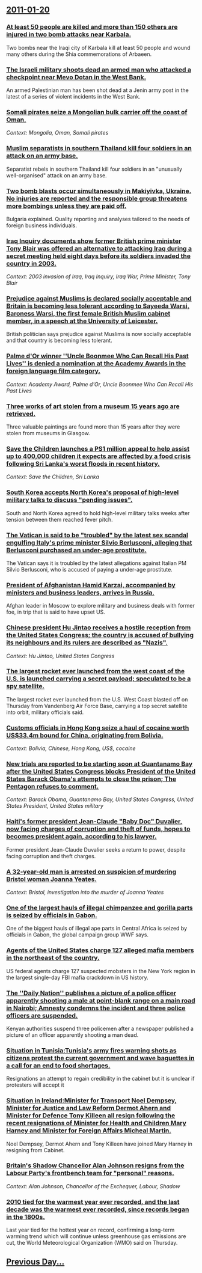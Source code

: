 ## [2011-01-20](/news/2011/01/20/index.md)

### [At least 50 people are killed and more than 150 others are injured in two bomb attacks near Karbala. ](/news/2011/01/20/at-least-50-people-are-killed-and-more-than-150-others-are-injured-in-two-bomb-attacks-near-karbala.md)
Two bombs near the Iraqi city of Karbala kill at least 50 people and wound many others during the Shia commemorations of Arbaeen.

### [The Israeli military shoots dead an armed man who attacked a checkpoint near Mevo Dotan in the West Bank. ](/news/2011/01/20/the-israeli-military-shoots-dead-an-armed-man-who-attacked-a-checkpoint-near-mevo-dotan-in-the-west-bank.md)
An armed Palestinian man has been shot dead at a Jenin army post in the latest of a series of violent incidents in the West Bank.

### [Somali pirates seize a Mongolian bulk carrier  off the coast of Oman. ](/news/2011/01/20/somali-pirates-seize-a-mongolian-bulk-carrier-off-the-coast-of-oman.md)
_Context: Mongolia, Oman, Somali pirates_

### [Muslim separatists in southern Thailand kill four soldiers in an attack on an army base. ](/news/2011/01/20/muslim-separatists-in-southern-thailand-kill-four-soldiers-in-an-attack-on-an-army-base.md)
Separatist rebels in southern Thailand kill four soldiers in an &quot;unusually well-organised&quot; attack on an army base.

### [Two bomb blasts occur simultaneously in Makiyivka, Ukraine. No injuries are reported and the responsible group threatens more bombings unless they are paid off. ](/news/2011/01/20/two-bomb-blasts-occur-simultaneously-in-makiyivka-ukraine-no-injuries-are-reported-and-the-responsible-group-threatens-more-bombings-unles.md)
Bulgaria explained. Quality reporting and analyses tailored to the needs of foreign business individuals.

### [Iraq Inquiry documents show former British prime minister Tony Blair was offered an alternative to attacking Iraq during a secret meeting held eight days before its soldiers invaded the country in 2003. ](/news/2011/01/20/iraq-inquiry-documents-show-former-british-prime-minister-tony-blair-was-offered-an-alternative-to-attacking-iraq-during-a-secret-meeting-he.md)
_Context: 2003 invasion of Iraq, Iraq Inquiry, Iraq War, Prime Minister, Tony Blair_

### [Prejudice against Muslims is declared socially acceptable and Britain is becoming less tolerant according to Sayeeda Warsi, Baroness Warsi, the first female British Muslim cabinet member, in a speech at the University of Leicester. ](/news/2011/01/20/prejudice-against-muslims-is-declared-socially-acceptable-and-britain-is-becoming-less-tolerant-according-to-sayeeda-warsi-baroness-warsi.md)
British politician says prejudice against Muslims is now socially acceptable and that country is becoming less tolerant.

### [Palme d'Or winner ''Uncle Boonmee Who Can Recall His Past Lives'' is denied a nomination at the Academy Awards in the foreign language film category. ](/news/2011/01/20/palme-d-or-winner-uncle-boonmee-who-can-recall-his-past-lives-is-denied-a-nomination-at-the-academy-awards-in-the-foreign-language-film.md)
_Context: Academy Award, Palme d'Or, Uncle Boonmee Who Can Recall His Past Lives_

### [Three works of art stolen from a museum 15 years ago are retrieved. ](/news/2011/01/20/three-works-of-art-stolen-from-a-museum-15-years-ago-are-retrieved.md)
Three valuable paintings are found more than 15 years after they were stolen from museums in Glasgow.

### [Save the Children launches a PS1 million appeal to help assist up to 400,000 children it expects are affected by a food crisis following Sri Lanka's worst floods in recent history. ](/news/2011/01/20/save-the-children-launches-a-aps1-million-appeal-to-help-assist-up-to-400-000-children-it-expects-are-affected-by-a-food-crisis-following-sri.md)
_Context: Save the Children, Sri Lanka_

### [South Korea accepts North Korea's proposal of high-level military talks to discuss "pending issues". ](/news/2011/01/20/south-korea-accepts-north-korea-s-proposal-of-high-level-military-talks-to-discuss-pending-issues.md)
South and North Korea agreed to hold high-level military talks weeks after tension between them reached fever pitch.

### [The Vatican is said to be "troubled" by the latest sex scandal engulfing Italy's prime minister Silvio Berlusconi, alleging that Berlusconi purchased an under-age prostitute. ](/news/2011/01/20/the-vatican-is-said-to-be-troubled-by-the-latest-sex-scandal-engulfing-italy-s-prime-minister-silvio-berlusconi-alleging-that-berlusconi.md)
The Vatican says it is troubled by the latest allegations against Italian PM Silvio Berlusconi, who is accused of paying a under-age prostitute.

### [President of Afghanistan Hamid Karzai, accompanied by ministers and business leaders, arrives in Russia. ](/news/2011/01/20/president-of-afghanistan-hamid-karzai-accompanied-by-ministers-and-business-leaders-arrives-in-russia.md)
Afghan leader in Moscow to explore military and business deals with former foe, in trip that is said to have upset US.

### [Chinese president Hu Jintao receives a hostile reception from the United States Congress; the country is accused of bullying its neighbours and its rulers are described as "Nazis". ](/news/2011/01/20/chinese-president-hu-jintao-receives-a-hostile-reception-from-the-united-states-congress-the-country-is-accused-of-bullying-its-neighbours.md)
_Context: Hu Jintao, United States Congress_

### [The largest rocket ever launched from the west coast of the U.S. is launched carrying a secret payload; speculated to be a spy satellite.](/news/2011/01/20/the-largest-rocket-ever-launched-from-the-west-coast-of-the-u-s-is-launched-carrying-a-secret-payload-speculated-to-be-a-spy-satellite.md)
The largest rocket ever launched from the U.S. West Coast blasted off on Thursday from Vandenberg Air Force Base, carrying a top secret satellite into orbit, military officials said.

### [Customs officials in Hong Kong seize a haul of cocaine worth US$33.4m bound for China, originating from Bolivia. ](/news/2011/01/20/customs-officials-in-hong-kong-seize-a-haul-of-cocaine-worth-us-33-4m-bound-for-china-originating-from-bolivia.md)
_Context: Bolivia, Chinese, Hong Kong, US$, cocaine_

### [New trials are reported to be starting soon at Guantanamo Bay after the United States Congress blocks President of the United States Barack Obama's attempts to close the prison; The Pentagon refuses to comment. ](/news/2011/01/20/new-trials-are-reported-to-be-starting-soon-at-guanta-namo-bay-after-the-united-states-congress-blocks-president-of-the-united-states-barack.md)
_Context: Barack Obama, Guantanamo Bay, United States Congress, United States President, United States military_

### [Haiti's former president Jean-Claude "Baby Doc" Duvalier, now facing charges of corruption and theft of funds, hopes to becomes president again, according to his lawyer. ](/news/2011/01/20/haiti-s-former-president-jean-claude-baby-doc-duvalier-now-facing-charges-of-corruption-and-theft-of-funds-hopes-to-becomes-president-ag.md)
Former president Jean-Claude Duvalier seeks a return to power, despite facing corruption and theft charges.

### [A 32-year-old man is arrested on suspicion of murdering Bristol woman Joanna Yeates. ](/news/2011/01/20/a-32-year-old-man-is-arrested-on-suspicion-of-murdering-bristol-woman-joanna-yeates.md)
_Context: Bristol, investigation into the murder of Joanna Yeates_

### [One of the largest hauls of illegal chimpanzee and gorilla parts is seized by officials in Gabon. ](/news/2011/01/20/one-of-the-largest-hauls-of-illegal-chimpanzee-and-gorilla-parts-is-seized-by-officials-in-gabon.md)
One of the biggest hauls of illegal ape parts in Central Africa is seized by officials in Gabon, the global campaign group WWF says.

### [Agents of the United States charge 127 alleged mafia members in the northeast of the country. ](/news/2011/01/20/agents-of-the-united-states-charge-127-alleged-mafia-members-in-the-northeast-of-the-country.md)
US federal agents charge 127 suspected mobsters in the New York region in the largest single-day FBI mafia crackdown in US history.

### [The ''Daily Nation'' publishes a picture of a police officer apparently shooting a male at point-blank range on a main road in Nairobi; Amnesty condemns the incident and three police officers are suspended. ](/news/2011/01/20/the-daily-nation-publishes-a-picture-of-a-police-officer-apparently-shooting-a-male-at-point-blank-range-on-a-main-road-in-nairobi-amne.md)
Kenyan authorities suspend three policemen after a newspaper published a picture of an officer apparently shooting a man dead.

### [Situation in Tunisia:Tunisia's army fires warning shots as citizens protest the current government and wave baguettes in a call for an end to food shortages. ](/news/2011/01/20/situation-in-tunisia-ptunisia-s-army-fires-warning-shots-as-citizens-protest-the-current-government-and-wave-baguettes-in-a-call-for-an-end.md)
Resignations an attempt to regain credibility in the cabinet but it is unclear if protesters will accept it

### [Situation in Ireland:Minister for Transport Noel Dempsey, Minister for Justice and Law Reform Dermot Ahern and Minister for Defence Tony Killeen all resign following the recent resignations of Minister for Health and Children Mary Harney and Minister for Foreign Affairs Micheal Martin. ](/news/2011/01/20/situation-in-ireland-pminister-for-transport-noel-dempsey-minister-for-justice-and-law-reform-dermot-ahern-and-minister-for-defence-tony-ki.md)
Noel Dempsey, Dermot Ahern and Tony Killeen have joined Mary Harney in resigning from Cabinet.

### [Britain's Shadow Chancellor Alan Johnson resigns from the Labour Party's frontbench team for "personal" reasons. ](/news/2011/01/20/britain-s-shadow-chancellor-alan-johnson-resigns-from-the-labour-party-s-frontbench-team-for-personal-reasons.md)
_Context: Alan Johnson, Chancellor of the Exchequer, Labour, Shadow_

### [2010 tied for the warmest year ever recorded, and the last decade was the warmest ever recorded, since records began in the 1800s.](/news/2011/01/20/2010-tied-for-the-warmest-year-ever-recorded-and-the-last-decade-was-the-warmest-ever-recorded-since-records-began-in-the-1800s.md)
Last year tied for the hottest year on record, confirming a long-term warming trend which will continue unless greenhouse gas emissions are cut, the World Meteorological Organization (WMO) said on Thursday.

## [Previous Day...](/news/2011/01/19/index.md)

